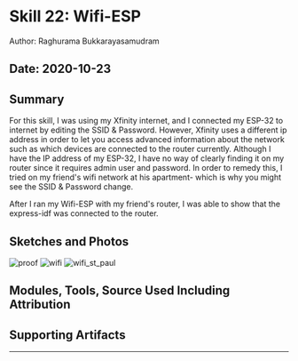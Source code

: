 # Skill 22: Wifi-ESP

Author: Raghurama Bukkarayasamudram

## Date: 2020-10-23

## Summary

For this skill, I was using my Xfinity internet, and I connected my ESP-32 to internet by editing the SSID & Password. However, Xfinity uses a different ip address in order to let you access advanced information about the network such as which devices are connected to the router currently. Although I have the IP address of my ESP-32, I have no way of clearly finding it on my router since it requires admin user and password. In order to remedy this, I tried on my friend's wifi network at his apartment- which is why you might see the SSID & Password change.

After I ran my Wifi-ESP with my friend's router, I was able to show that the express-idf was connected to the router. 

## Sketches and Photos

![proof](https://user-images.githubusercontent.com/35698105/97066791-2e35a280-1586-11eb-9263-70b817251564.JPG)
![wifi](https://user-images.githubusercontent.com/35698105/97066792-2ece3900-1586-11eb-9346-eed09e3b080c.JPG)
![wifi_st_paul](https://user-images.githubusercontent.com/35698105/97066793-2ece3900-1586-11eb-8c5d-cf871ea3d4da.JPG)


## Modules, Tools, Source Used Including Attribution

## Supporting Artifacts

---
